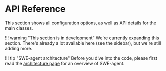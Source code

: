 # API Reference

This section shows all configuration options, as well as API details for the main classes.

!!! warning "This section is in development"
    We're currently expanding this section. There's already a lot available here (see the sidebar), but we're still adding more.

!!! tip "SWE-agent architecture"
    Before you dive into the code, please first read the [architecture page](../background/architecture.md) for an overview of SWE-agent.
